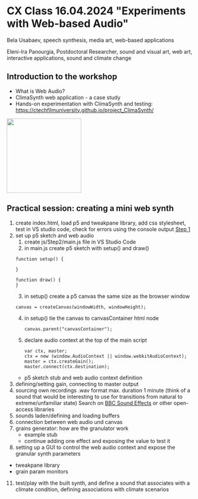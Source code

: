 # CX Class 16.04.2024 "Experiments with Web-based Audio"
Bela Usabaev, speech synthesis, media art, web-based applications

Eleni-Ira Panourgia, Postdoctoral Researcher, sound and visual art, web art, interactive applications, sound and climate change

## Introduction to the workshop
- What is Web Audio?
- ClimaSynth web application - a case study
- Hands-on experimentation with ClimaSynth and testing: https://ctechfilmuniversity.github.io/project_ClimaSynth/

<img src="https://github.com/xy-grainsynth/xy-prototype/assets/115570643/34b7190e-8a4f-4ede-9a6f-cfd78e3b5bac"  width="200" height="200">

## Practical session: creating a mini web synth
1. create index.html, load p5 and tweakpane library, add css stylesheet, test in VS studio code, check for errors using the console output [Step 1](https://github.com/xy-grainsynth/workshop/tree/3e2b8b6582ee4d3fdd18285555bde1f1e51077b2)
2. set up p5 sketch and web audio
   1. create js/Step2/main.js file in VS Studio Code
   2. in main.js create p5 sketch with setup() and draw()
     ```
     function setup() {

     }

     function draw() {
     }
     ```
   3. in setup() create a p5 canvas the same size as the browser window
     ```
     canvas = createCanvas(windowWidth, windowHeight);
     ```
   4. in setup() tie the canvas to canvasContainer html node
       ```
       canvas.parent("canvasContainer");
       ```
   5. declare audio context at the top of the main script
      ```
      var ctx, master;
      ctx = new (window.AudioContext || window.webkitAudioContext);
      master = ctx.createGain();
      master.connect(ctx.destination);
      ```
   - p5 sketch stub and web audio context definition
5. defining/setting gain, connecting to master output
6. sourcing own recordings .wav format max. duration 1 minute (think of a sound that would be interesting to use for transitions from natural to extreme/unfamiliar state) Search on [BBC Sound Effects](https://sound-effects.bbcrewind.co.uk/search?q=nature&resultSize=30) or other open-access libraries
7. sounds laden/defining and loading buffers
8. connection between web audio und canvas
9. grains generator: how are the granulator work
   - example stub
   - continue adding one effect and exposing the value to test it 
10. setting up a GUI to control the web audio context and expose the granular synth parameters
   - tweakpane library
   - grain param monitors
11. test/play with the built synth, and define a sound that associates with a climate condition, defining associations with climate scenarios
